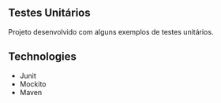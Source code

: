 <div>
  <article>
       <h1>
          <a id="user-content-readings-application" class="anchor" aria-hidden="true" href="#readings-application"></a>
            Testes Unitários
        </h1>
      <p>Projeto desenvolvido com alguns exemplos de testes unitários.</p>
      <h1><a id="user-content-technologies" class="anchor" aria-hidden="true" href="#technologies"></a>
        Technologies
      </h1>
      <ul>
         <li>Junit</li>
         <li>Mockito</li>
         <li>Maven</li>
      </ul>
    </article>
  </div>
</div>
